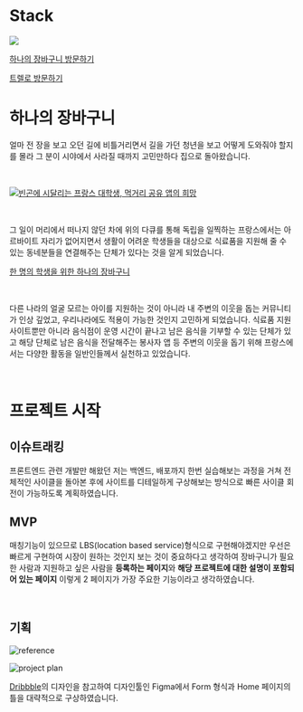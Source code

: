 # Stack

![](https://images.velog.io/images/seonja/post/0a4676a0-bca5-434b-b714-9b64533f0a50/image.png)

[하나의 장바구니 방문하기](http://onebasket.kro.kr/)

[트렐로 방문하기](https://trello.com/b/rn6i7mHz/onebasket)

# 하나의 장바구니

얼마 전 장을 보고 오던 길에 비틀거리면서 길을 가던 청년을 보고 어떻게 도와줘야 할지를 몰라 그 분이 시야에서 사라질 때까지 고민만하다 집으로 돌아왔습니다.

<br>

[![빈곤에 시달리는 프랑스 대학생, 먹거리 공유 앱의 희망](https://img.youtube.com/vi/vwxq4T479_M/0.jpg)](https://www.youtube.com/watch?v=vwxq4T479_M&ab_channel=%EC%84%B8%EA%B3%84%EB%8A%94%EC%A7%80%EA%B8%88)

<br>

그 일이 머리에서 떠나지 않던 차에 위의 다큐를 통해 독립을 일찍하는 프랑스에서는 아르바이트 자리가 없어지면서 생활이 어려운 학생들을 대상으로 식료품을 지원해 줄 수 있는 동네분들을 연결해주는 단체가 있다는 것을 알게 되었습니다.

[한 명의 학생을 위한 하나의 장바구니](https://1cabaspour1etudiant.fr/)

<br>

다른 나라의 얼굴 모르는 아이를 지원하는 것이 아니라 내 주변의 이웃을 돕는 커뮤니티가 인상 깊었고, 우리나라에도 적용이 가능한 것인지 고민하게 되었습니다. 식료품 지원 사이트뿐만 아니라 음식점이 운영 시간이 끝나고 남은 음식을 기부할 수 있는 단체가 있고 해당 단체로 남은 음식을 전달해주는 봉사자 앱 등 주변의 이웃을 돕기 위해 프랑스에서는 다양한 활동을 일반인들께서 실천하고 있었습니다.

<br>

# 프로젝트 시작

## 이슈트래킹

프론트엔드 관련 개발만 해왔던 저는 백엔드, 배포까지 한번 실습해보는 과정을 거쳐 전체적인 사이클을 돌아본 후에 사이트를 디테일하게 구상해보는 방식으로 빠른 사이클 회전이 가능하도록 계획하였습니다.

## MVP

매칭기능이 있으므로 LBS(location based service)형식으로 구현해야겠지만 우선은 빠르게 구현하여 시장이 원하는 것인지 보는 것이 중요하다고 생각하여 장바구니가 필요한 사람과 지원하고 싶은 사람을 **등록하는 페이지**와 **해당 프로젝트에 대한 설명이 포함되어 있는 페이지** 이렇게 2 페이지가 가장 주요한 기능이라고 생각하였습니다.

<br>

## 기획

![reference](https://images.velog.io/images/seonja/post/d0ac1c33-b0e0-43d7-af38-a6594a8b0ece/image.png)

![project plan](https://images.velog.io/images/seonja/post/0109e3d7-3c07-4716-8b50-d46378ebc1c5/Screen%20Shot%202021-09-22%20at%2013.31.37.png)

[Dribbble](https://dribbble.com/)의 디자인을 참고하여 디자인툴인 Figma에서 Form 형식과 Home 페이지의 틀을 대략적으로 구상하였습니다.
